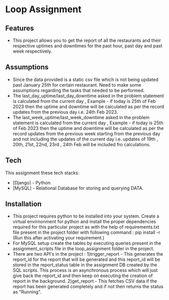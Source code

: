 # Loop Assignment

## Features
- This project allows you to get the report of all the restaurants and their respective uptimes and downtimes for the past hour, past day and past week respectively.
## Assumptions 
- Since the data provided is a static csv file which is not being updated past January 25th for certain restaurant. Need to make some assumptions regarding the tasks that needed to be performed.
- The last_day_uptime/last_day_downtime asked in the problem statement is calculated from the current day , Example - if today is 25th of Feb 2023 then the uptime and downtime will be calculated as per the record updates from the previous day i.e. 24th Feb 2023.
- The last_week_uptime/last_week_downtime asked in the problem statement is calculated from the current day , Example - if today is 25th of Feb 2023 then the uptime and downtime will be calculated as per the record updates from the previous week starting from the previous day and not including the updates of the current day i.e. updates of  19th , 20th, 21st, 22nd, 23rd , 24th Feb will be included fro calculations.

## Tech

This assignment these tech stacks:

- [Django] - Python.
- [MySQL] - Relational Database for storing and querying DATA.

## Installation

- This project requires python to be installed into your system. Create a virtual envirnonment for python and install the proper dependencies required for this particular project as with the help of requirements.txt file present in the project folder with following command : 
 pip install -r <path to requirements.txt> (Run this after activating your requirement.)
- For MySQL setup create the tables by executing queries present in the assignment_scripts file in the loop_assignment folder in the project.
- There are two API's in the project : 
    1)trigger_report - This generates the report_id for the report that will be generated and this report_id will be stored in the report_status table in the assignment DB created by the SQL scripts. This process is an asynchronous process which will just give back the report_id and then keep on executing the creation of report in the background.
    2)get_report - This fetches CSV data if the report has been generated completely and if not then returns the status as "Running".
